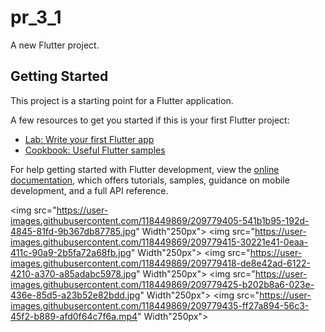 # pr_3_1

A new Flutter project.

## Getting Started

This project is a starting point for a Flutter application.

A few resources to get you started if this is your first Flutter project:

- [Lab: Write your first Flutter app](https://docs.flutter.dev/get-started/codelab)
- [Cookbook: Useful Flutter samples](https://docs.flutter.dev/cookbook)

For help getting started with Flutter development, view the
[online documentation](https://docs.flutter.dev/), which offers tutorials,
samples, guidance on mobile development, and a full API reference.

<img src="https://user-images.githubusercontent.com/118449869/209779405-541b1b95-192d-4845-81fd-9b367db87785.jpg" Width"250px">
<img src="https://user-images.githubusercontent.com/118449869/209779415-30221e41-0eaa-411c-90a9-2b5fa72a68fb.jpg" Width"250px">
<img src="https://user-images.githubusercontent.com/118449869/209779418-de8e42ad-6122-4210-a370-a85adabc5978.jpg" Width"250px">
<img src="https://user-images.githubusercontent.com/118449869/209779425-b202b8a6-023e-436e-85d5-a23b52e82bdd.jpg" Width"250px">
<img src="https://user-images.githubusercontent.com/118449869/209779435-ff27a894-56c3-45f2-b889-afd0f64c7f6a.mp4" Width"250px">
